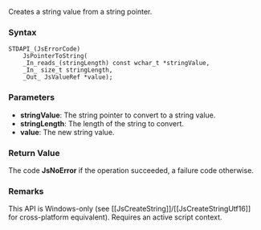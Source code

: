 Creates a string value from a string pointer. 
### Syntax 
```
STDAPI_(JsErrorCode)
    JsPointerToString(
    _In_reads_(stringLength) const wchar_t *stringValue,
    _In_ size_t stringLength,
    _Out_ JsValueRef *value);
```
### Parameters 
* __stringValue__: The string pointer to convert to a string value.
* __stringLength__: The length of the string to convert.
* __value__: The new string value.

### Return Value 
The code **JsNoError** if the operation succeeded, a failure code otherwise.

### Remarks 
This API is Windows-only (see [[JsCreateString]]/[[JsCreateStringUtf16]] for cross-platform equivalent).
Requires an active script context.

